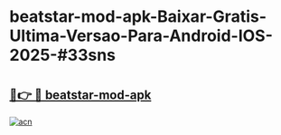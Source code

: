 # beatstar-mod-apk-Baixar-Gratis-Ultima-Versao-Para-Android-IOS-2025-#33sns

# <h2><a href="https://ainizakaria.my?title=beatstar-mod-apk&ref=24M">🔗👉 🔴 beatstar-mod-apk</a></h2>

[![acn](https://github.com/user-attachments/assets/0f9c940e-d8b0-45ae-aac7-cd30a18b3e1c)](https://ainizakaria.my?title=beatstar-mod-apk&ref=24M)

